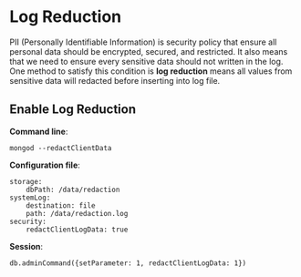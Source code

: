 # Log Reduction

PII (Personally Identifiable Information) is security policy that ensure all personal data should be encrypted, secured, and restricted. It also means that we need to ensure every sensitive data should not written in the log. One method to satisfy this condition is **log reduction** means all values from sensitive data will redacted before inserting into log file.


## Enable Log Reduction

**Command line**:

```
mongod --redactClientData
```

**Configuration file**:

```
storage:
	dbPath: /data/redaction
systemLog:
	destination: file
	path: /data/redaction.log
security:
	redactClientLogData: true
```

**Session**:

```
db.adminCommand({setParameter: 1, redactClientLogData: 1})
```